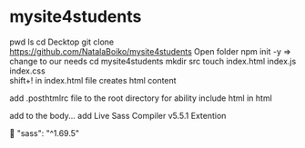 # mysite4students

pwd
ls
cd Decktop
git clone https://github.com/NatalaBoiko/mysite4students
Open folder
npm init -y
=> change to our needs
cd mysite4students
mkdir src
touch index.html index.js index.css  
shift+! in index.html file creates html content

add .posthtmlrc file to the root directory for ability include html in html

add <script type='module' src='./index.js'></script> to the body...
add Live Sass Compiler v5.5.1 Extention

🧐
"sass": "^1.69.5"
